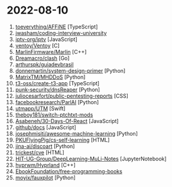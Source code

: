 # 2022-08-10

1. [toeverything/AFFiNE](https://github.com/toeverything/AFFiNE "There can be more than Notion and Miro. Affine is a next-gen knowledge base that brings planning, sorting and creating all together. Privacy first, open-source, customizable and ready to use.") [TypeScript]
2. [jwasham/coding-interview-university](https://github.com/jwasham/coding-interview-university "A complete computer science study plan to become a software engineer.") 
3. [iptv-org/iptv](https://github.com/iptv-org/iptv "Collection of publicly available IPTV channels from all over the world") [JavaScript]
4. [ventoy/Ventoy](https://github.com/ventoy/Ventoy "A new bootable USB solution.") [C]
5. [MarlinFirmware/Marlin](https://github.com/MarlinFirmware/Marlin "Marlin is an optimized firmware for RepRap 3D printers based on the Arduino platform. | Many commercial 3D printers come with Marlin installed. Check with your vendor if you need source code for your specific machine.") [C++]
6. [Dreamacro/clash](https://github.com/Dreamacro/clash "A rule-based tunnel in Go.") [Go]
7. [arthurspk/guiadevbrasil](https://github.com/arthurspk/guiadevbrasil "GUIA EXTENSO DE PROGRAMAÇÃO:") 
8. [donnemartin/system-design-primer](https://github.com/donnemartin/system-design-primer "Learn how to design large-scale systems. Prep for the system design interview. Includes Anki flashcards.") [Python]
9. [MatrixTM/MHDDoS](https://github.com/MatrixTM/MHDDoS "Best DDoS Attack Script Python3, (Cyber / DDos) Attack With 56 Methods") [Python]
10. [t3-oss/create-t3-app](https://github.com/t3-oss/create-t3-app "Quickest way to start a new web app with full stack typesafety") [TypeScript]
11. [punk-security/dnsReaper](https://github.com/punk-security/dnsReaper "dnsReaper - subdomain takeover tool for attackers, bug bounty hunters and the blue team!") [Python]
12. [juliocesarfort/public-pentesting-reports](https://github.com/juliocesarfort/public-pentesting-reports "Curated list of public penetration test reports released by several consulting firms and academic security groups") [CSS]
13. [facebookresearch/ParlAI](https://github.com/facebookresearch/ParlAI "A framework for training and evaluating AI models on a variety of openly available dialogue datasets.") [Python]
14. [utmapp/UTM](https://github.com/utmapp/UTM "Virtual machines for iOS and macOS") [Swift]
15. [theboy181/switch-ptchtxt-mods](https://github.com/theboy181/switch-ptchtxt-mods "") 
16. [Asabeneh/30-Days-Of-React](https://github.com/Asabeneh/30-Days-Of-React "30 Days of React challenge is a step by step guide to learn React in 30 days. It requires HTML, CSS, and JavaScript knowledge. You should be comfortable with JavaScript before you start to React. If you are not comfortable with JavaScript check out 30DaysOfJavaScript. This is a continuation of 30 Days Of JS. This challenge may take more than 100…") [JavaScript]
17. [github/docs](https://github.com/github/docs "The open-source repo for docs.github.com") [JavaScript]
18. [josephmisiti/awesome-machine-learning](https://github.com/josephmisiti/awesome-machine-learning "A curated list of awesome Machine Learning frameworks, libraries and software.") [Python]
19. [PKUFlyingPig/cs-self-learning](https://github.com/PKUFlyingPig/cs-self-learning "计算机自学指南") [HTML]
20. [jina-ai/discoart](https://github.com/jina-ai/discoart "Create Disco Diffusion artworks in one line") [Python]
21. [trickest/cve](https://github.com/trickest/cve "Gather and update all available and newest CVEs with their PoC.") [HTML]
22. [HIT-UG-Group/DeepLearning-MuLi-Notes](https://github.com/HIT-UG-Group/DeepLearning-MuLi-Notes "Notes about courses Dive into Deep Learning by Mu Li") [JupyterNotebook]
23. [hyprwm/Hyprland](https://github.com/hyprwm/Hyprland "Hyprland is a dynamic tiling Wayland compositor that doesn't sacrifice on its looks.") [C++]
24. [EbookFoundation/free-programming-books](https://github.com/EbookFoundation/free-programming-books "📚 Freely available programming books") 
25. [moyix/fauxpilot](https://github.com/moyix/fauxpilot "FauxPilot - an open-source GitHub Copilot server") [Python]
